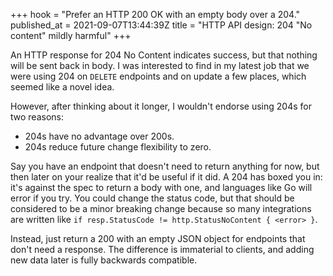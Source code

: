 +++
hook = "Prefer an HTTP 200 OK with an empty body over a 204."
published_at = 2021-09-07T13:44:39Z
title = "HTTP API design: 204 \"No content\" mildly harmful"
+++

An HTTP response for 204 No Content indicates success, but that nothing will be sent back in body. I was interested to find in my latest job that we were using 204 on `DELETE` endpoints and on update a few places, which seemed like a novel idea.

However, after thinking about it longer, I wouldn't endorse using 204s for two reasons:

* 204s have no advantage over 200s.
* 204s reduce future change flexibility to zero.

Say you have an endpoint that doesn't need to return anything for now, but then later on your realize that it'd be useful if it did. A 204 has boxed you in: it's against the spec to return a body with one, and languages like Go will error if you try. You could change the status code, but that should be considered to be a minor breaking change because so many integrations are written like `if resp.StatusCode != http.StatusNoContent { <error> }`.

Instead, just return a 200 with an empty JSON object for endpoints that don't need a response. The difference is immaterial to clients, and adding new data later is fully backwards compatible.
